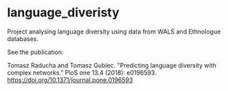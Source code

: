 # language_diveristy
Project analysing language diversity using data from WALS and Ethnologue databases.

See the publication:

Tomasz Raducha and Tomasz Gubiec. "Predicting language diversity with complex networks." PloS one 13.4 (2018): e0196593.
https://doi.org/10.1371/journal.pone.0196593 
